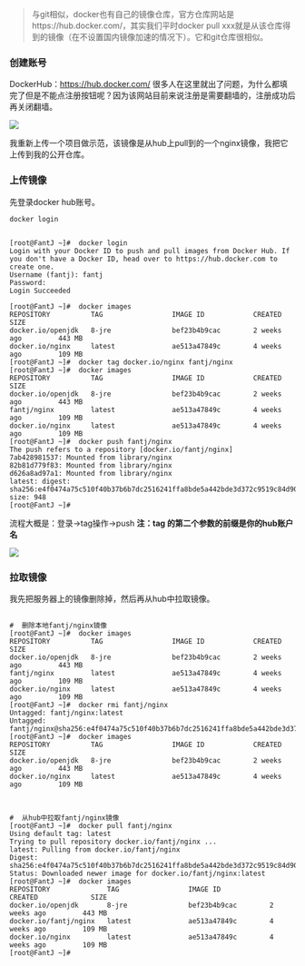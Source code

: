>与git相似，docker也有自己的镜像仓库，官方仓库网站是https://hub.docker.com/，其实我们平时docker pull xxx就是从该仓库得到的镜像（在不设置国内镜像加速的情况下）。它和git仓库很相似。

###   创建账号
DockerHub：https://hub.docker.com/
很多人在这里就出了问题，为什么都填完了但是不能点注册按钮呢？因为该网站目前来说注册是需要翻墙的，注册成功后再关闭翻墙。

![](https://upload-images.jianshu.io/upload_images/5786888-f28388b432283eae.png?imageMogr2/auto-orient/strip%7CimageView2/2/w/1240)


我重新上传一个项目做示范，该镜像是从hub上pull到的一个nginx镜像，我把它上传到我的公开仓库。

###   上传镜像
先登录docker hub账号。
```shell
docker login


[root@FantJ ~]#  docker login
Login with your Docker ID to push and pull images from Docker Hub. If you don't have a Docker ID, head over to https://hub.docker.com to create one.
Username (fantj): fantj
Password: 
Login Succeeded

```


```shell
[root@FantJ ~]#  docker images
REPOSITORY          TAG                 IMAGE ID            CREATED             SIZE
docker.io/openjdk   8-jre               bef23b4b9cac        2 weeks ago         443 MB
docker.io/nginx     latest              ae513a47849c        4 weeks ago         109 MB
[root@FantJ ~]#  docker tag docker.io/nginx fantj/nginx
[root@FantJ ~]#  docker images
REPOSITORY          TAG                 IMAGE ID            CREATED             SIZE
docker.io/openjdk   8-jre               bef23b4b9cac        2 weeks ago         443 MB
fantj/nginx         latest              ae513a47849c        4 weeks ago         109 MB
docker.io/nginx     latest              ae513a47849c        4 weeks ago         109 MB
[root@FantJ ~]#  docker push fantj/nginx
The push refers to a repository [docker.io/fantj/nginx]
7ab428981537: Mounted from library/nginx 
82b81d779f83: Mounted from library/nginx 
d626a8ad97a1: Mounted from library/nginx 
latest: digest: sha256:e4f0474a75c510f40b37b6b7dc2516241ffa8bde5a442bde3d372c9519c84d90 size: 948
[root@FantJ ~]#  

```

流程大概是：登录->tag操作->push
**注：tag 的第二个参数的前缀是你的hub账户名**

![](https://upload-images.jianshu.io/upload_images/5786888-b397584985a2728e.png?imageMogr2/auto-orient/strip%7CimageView2/2/w/1240)


###   拉取镜像
我先把服务器上的镜像删除掉，然后再从hub中拉取镜像。

``` shell

#  删除本地fantj/nginx镜像
[root@FantJ ~]#  docker images
REPOSITORY          TAG                 IMAGE ID            CREATED             SIZE
docker.io/openjdk   8-jre               bef23b4b9cac        2 weeks ago         443 MB
fantj/nginx         latest              ae513a47849c        4 weeks ago         109 MB
docker.io/nginx     latest              ae513a47849c        4 weeks ago         109 MB
[root@FantJ ~]#  docker rmi fantj/nginx 
Untagged: fantj/nginx:latest
Untagged: fantj/nginx@sha256:e4f0474a75c510f40b37b6b7dc2516241ffa8bde5a442bde3d372c9519c84d90
[root@FantJ ~]#  docker images
REPOSITORY          TAG                 IMAGE ID            CREATED             SIZE
docker.io/openjdk   8-jre               bef23b4b9cac        2 weeks ago         443 MB
docker.io/nginx     latest              ae513a47849c        4 weeks ago         109 MB



#  从hub中拉取fantj/nginx镜像
[root@FantJ ~]#  docker pull fantj/nginx
Using default tag: latest
Trying to pull repository docker.io/fantj/nginx ... 
latest: Pulling from docker.io/fantj/nginx
Digest: sha256:e4f0474a75c510f40b37b6b7dc2516241ffa8bde5a442bde3d372c9519c84d90
Status: Downloaded newer image for docker.io/fantj/nginx:latest
[root@FantJ ~]#  docker images
REPOSITORY              TAG                 IMAGE ID            CREATED             SIZE
docker.io/openjdk       8-jre               bef23b4b9cac        2 weeks ago         443 MB
docker.io/fantj/nginx   latest              ae513a47849c        4 weeks ago         109 MB
docker.io/nginx         latest              ae513a47849c        4 weeks ago         109 MB
[root@FantJ ~]#  

```
